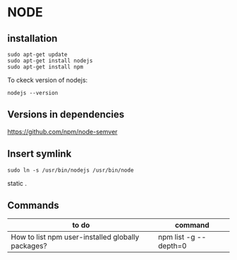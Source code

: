 # NODE
## installation
```
sudo apt-get update
sudo apt-get install nodejs
sudo apt-get install npm
```
To ckeck version of nodejs:
```
nodejs --version
```
## Versions in dependencies
https://github.com/npm/node-semver

## Insert symlink
```
sudo ln -s /usr/bin/nodejs /usr/bin/node
```
static .

## Commands
|to do                                             |command                  |
|--------------------------------------------------|-------------------------|
|How to list npm user-installed globally packages? |npm list -g --depth=0    |